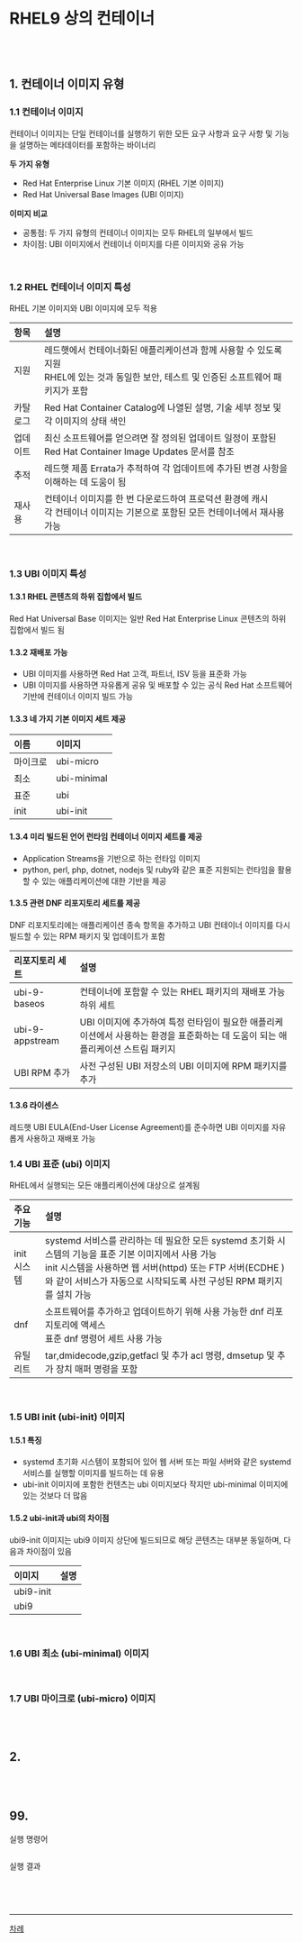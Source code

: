 # RHEL9 상의 컨테이너

<br>
<br>

## 1. 컨테이너 이미지 유형

### 1.1 컨테이너 이미지

컨테이너 이미지는 단일 컨테이너를 실행하기 위한 모든 요구 사항과 요구 사항 및 기능을 설명하는 메타데이터를 포함하는 바이너리

**두 가지 유형**
* Red Hat Enterprise Linux 기본 이미지 (RHEL 기본 이미지)
* Red Hat Universal Base Images (UBI 이미지)

**이미지 비교**
* 공통점: 두 가지 유형의 컨테이너 이미지는 모두 RHEL의 일부에서 빌드
* 차이점: UBI 이미지에서 컨테이너 이미지를 다른 이미지와 공유 가능
<br>

### 1.2 RHEL 컨테이너 이미지 특성

RHEL 기본 이미지와 UBI 이미지에 모두 적용

|항목|설명|
|:---|:---|
|지원|레드햇에서 컨테이너화된 애플리케이션과 함께 사용할 수 있도록 지원<br>RHEL에 있는 것과 동일한 보안, 테스트 및 인증된 소프트웨어 패키지가 포함|
|카탈로그|Red Hat Container Catalog에 나열된 설명, 기술 세부 정보 및 각 이미지의 상태 색인|
|업데이트|최신 소프트웨어를 얻으려면 잘 정의된 업데이트 일정이 포함된 Red Hat Container Image Updates 문서를 참조|
|추적|레드햇 제품 Errata가 추적하여 각 업데이트에 추가된 변경 사항을 이해하는 데 도움이 됨|
|재사용|컨테이너 이미지를 한 번 다운로드하여 프로덕션 환경에 캐시<br>각 컨테이너 이미지는 기본으로 포함된 모든 컨테이너에서 재사용 가능|
<br>

### 1.3 UBI 이미지 특성

#### 1.3.1 RHEL 콘텐츠의 하위 집합에서 빌드

Red Hat Universal Base 이미지는 일반 Red Hat Enterprise Linux 콘텐츠의 하위 집합에서 빌드 됨

#### 1.3.2 재배포 가능

* UBI 이미지를 사용하면 Red Hat 고객, 파트너, ISV 등을 표준화 가능
* UBI 이미지를 사용하면 자유롭게 공유 및 배포할 수 있는 공식 Red Hat 소프트웨어 기반에 컨테이너 이미지 빌드 가능

#### 1.3.3 네 가지 기본 이미지 세트 제공

|이름|이미지|
|:---|:---|
|마이크로|ubi-micro|
|최소|ubi-minimal|
|표준|ubi|
|init|ubi-init|

#### 1.3.4 미리 빌드된 언어 런타임 컨테이너 이미지 세트를 제공

* Application Streams을 기반으로 하는 런타임 이미지
* python, perl, php, dotnet, nodejs 및 ruby와 같은 표준 지원되는 런타임을 활용할 수 있는 애플리케이션에 대한 기반을 제공

#### 1.3.5 관련 DNF 리포지토리 세트를 제공

DNF 리포지토리에는 애플리케이션 종속 항목을 추가하고 UBI 컨테이너 이미지를 다시 빌드할 수 있는 RPM 패키지 및 업데이트가 포함

|리포지토리 세트|설명|
|:---|:---|
|ubi-9-baseos|컨테이너에 포함할 수 있는 RHEL 패키지의 재배포 가능 하위 세트|
|ubi-9-appstream|UBI 이미지에 추가하여 특정 런타임이 필요한 애플리케이션에서 사용하는 환경을 표준화하는 데 도움이 되는 애플리케이션 스트림 패키지|
|UBI RPM 추가|사전 구성된 UBI 저장소의 UBI 이미지에 RPM 패키지를 추가|

#### 1.3.6 라이센스

레드햇 UBI EULA(End-User License Agreement)를 준수하면 UBI 이미지를 자유롭게 사용하고 재배포 가능
<br>

### 1.4 UBI 표준 (ubi) 이미지

RHEL에서 실행되는 모든 애플리케이션에 대상으로 설계됨

|주요 기능|설명|
|:---|:---|
|init 시스템|systemd 서비스를 관리하는 데 필요한 모든 systemd 초기화 시스템의 기능을 표준 기본 이미지에서 사용 가능<br>init 시스템을 사용하면 웹 서버(httpd) 또는 FTP 서버(ECDHE )와 같이 서비스가 자동으로 시작되도록 사전 구성된 RPM 패키지를 설치 가능|
|dnf|소프트웨어를 추가하고 업데이트하기 위해 사용 가능한 dnf 리포지토리에 액세스<br>표준 dnf 명령어 세트 사용 가능|
|유틸리트|tar,dmidecode,gzip,getfacl 및 추가 acl 명령, dmsetup 및 추가 장치 매퍼 명령을 포함|
<br>

### 1.5 UBI init (ubi-init) 이미지

#### 1.5.1 특징

* systemd 초기화 시스템이 포함되어 있어 웹 서버 또는 파일 서버와 같은 systemd 서비스를 실행할 이미지를 빌드하는 데 유용
* ubi-init 이미지에 포함한 컨텐츠는 ubi 이미지보다 작지만 ubi-minimal 이미지에 있는 것보다 더 많음

#### 1.5.2 ubi-init과 ubi의 차이점

ubi9-init 이미지는 ubi9 이미지 상단에 빌드되므로 해당 콘텐츠는 대부분 동일하며, 다음과 차이점이 있음

|이미지|설명|
|:---|:---|
|ubi9-init||
|ubi9||


<br>

### 1.6 UBI 최소 (ubi-minimal) 이미지

<br>

### 1.7 UBI 마이크로 (ubi-micro) 이미지

<br>
<br>

## 2. 

<br>
<br>

## 99. 

실행 명령어
```bash

```

실행 결과
```

```

<br>
<br>

------
[차례](../README.md)